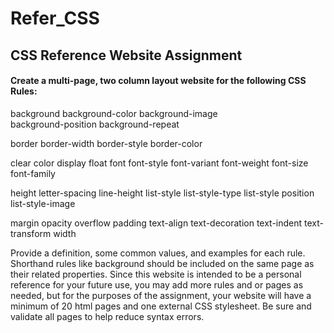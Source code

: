 # Refer_CSS

## CSS Reference Website Assignment

#### Create a multi-page, two column layout website for the following CSS Rules:

background
background-color
background-image	
background-position
background-repeat

border
border-width
border-style
border-color

clear
color
display
float
font
font-style
font-variant
font-weight
font-size
font-family

height
letter-spacing
line-height
list-style
list-style-type
list-style position
list-style-image

margin
opacity
overflow
padding
text-align
text-decoration
text-indent
text-transform
width
 
Provide a definition, some common values, and examples for each rule. Shorthand rules like background should be included on the same page as their related properties. Since this website is intended to be a personal reference for your future use, you may add more rules and or pages as needed, but for the purposes of the assignment, your website will have a minimum of 20 html pages and one external CSS stylesheet. Be sure and validate all pages to help reduce syntax errors.
